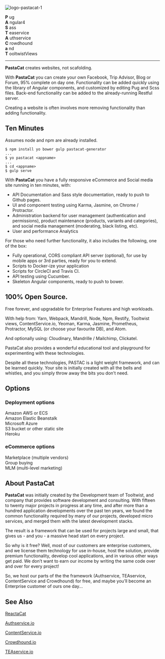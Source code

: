 ![logo-pastacat-1](https://user-images.githubusercontent.com/848697/28563980-3a4ae720-715a-11e7-8e84-3eb7dfe85cf2.png)

**P** ug  
**A** ngular4  
**S** ass  
**T** easervice  
**A** uthservice  
**C** rowdhound  
**a**  nd  
**T**  ooltwistViews

---

**PastaCat** creates websites, not scafolding.

With **PastaCat** you can create your own Facebook, Trip Advisor, Blog or Forum, 95% complete on day one. Functionality can be added quickly using the library of Angular components, and customized by editing Pug and Scss files. Back-end functionality can be added to the already-running Restful server.

Creating a website is often involves more removing functionality than adding functionality.



## Ten Minutes

Assumes node and npm are already installed.

    $ npm install yo bower gulp pastacat-generator
    ...
    $ yo pastacat <appname>
    ...
    $ cd <appname>
    $ gulp serve


With **PastaCat** you have a fully responsive eCommerce and Social media site running in ten minutes, with:

- API Documentation and Sass style documentation, ready to push to Github pages.
- UI and component testing using Karma, Jasmine, on Chrome / Protractor.
- Administration backend for user management (authentication and permissions), product maintenance (products, variants and categories), and social media management (moderating, black listing, etc).
- User and performance Analytics

For those who need further functionality, it also includes the following, one of the box:
- Fully operational, CORS compliant API server (optional), for use by mobile apps or 3rd parties, ready for you to extend.
- Scripts to Docker-ize your application
- Scripts for CircleCI and Travis CI.
- API testing using Cucumber.
- Skeleton Angular components, ready to push to bower.



## 100% Open Source.  

Free forever, and upgradable for Enterprise Features and high workloads.



With help from:  Yarn,  Webpack,  Mandrill,  Node,  Npm,  Restify,  Tooltwist views,  ContentService.io,  Yeoman,  Karma,  Jasmine,  Prometheus,  Protractor,  MySQL  (or choose your favourite DB), and Atom.  

And optionally using:  Cloudinary,  Mandrille / Mailchimp,  Clickatel.

PastaCat also provides a wonderful educational tool and playground for experimenting with these technologies.


Despite all these technologies, PASTAC is a light weight framework, and can be learned quickly. Your site is initially created with all the bells and whistles, and you simply throw away the bits you don’t need.




## Options

### Deployment options

Amazon AWS or ECS  
Amazon Elastic Beanstalk  
Microsoft Azure  
S3 bucket or other static site  
Heroku

### eCommerce options
Marketplace (multiple vendors)  
Group buying  
MLM (multi-level marketing)  


## About PastaCat

**PastaCat** was initially created by the Development team of Tooltwist, and company that provides software development and consulting. With fifteen to twenty major projects in progress at any time, and after more than a hundred application developments over the past ten years, we found the common functionality required by many of our projects, developed micro services, and merged them with the latest development stacks.

The result is a framework that can be used for projects large and small, that gives us - and you - a massive head start on every project.

So why is it free? Well, most of our customers are enterprise customers, and we license them technology for use in-house, host the solution, provide premium functionality, develop cool applications, and in various other ways get paid. We don’t want to earn our income by writing the same code over and over for every project!

So, we host our parts of the the framework (Authservice, TEAservice, ContentService and Crowdhound) for free, and maybe you’ll become an Enterprise customer of ours one day...


## See Also

[ReactaCat](https://github.com/tooltwist/reactacat)

[Authservice.io](http://authservice.io)

[ContentService.io](http://contentservice.io)

[Crowdhound.io](http://crowdhound.io)

[TEAservice.io](http://teaservice.io)



